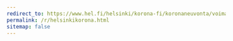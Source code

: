 ```yaml
---
redirect_to: https://www.hel.fi/helsinki/korona-fi/koronaneuvonta/voimassa-olevat-suositukset-ja-rajoitukset
permalink: /r/helsinkikorona.html
sitemap: false
---
```

